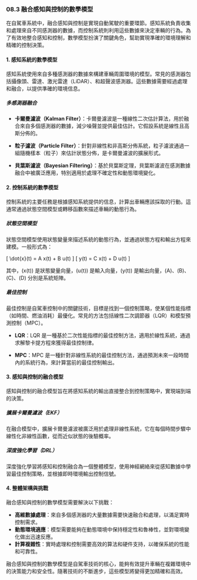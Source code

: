 ### 08.3 融合感知與控制的數學模型

在自駕車系統中，融合感知與控制是實現自動駕駛的重要環節。感知系統負責收集和處理來自不同感測器的數據，而控制系統則利用這些數據來決定車輛的行為。為了有效地整合感知和控制，數學模型扮演了關鍵角色，幫助實現準確的環境理解和精確的控制決策。

#### 1. 感知系統的數學模型

感知系統使用來自多種感測器的數據來構建車輛周圍環境的模型。常見的感測器包括攝像頭、雷達、激光雷達（LiDAR）、和超聲波感測器。這些數據需要經過處理和融合，以提供準確的環境信息。

##### 多感測器融合
- **卡爾曼濾波（Kalman Filter）**：卡爾曼濾波是一種線性二次估計算法，用於融合來自多個感測器的數據，減少噪聲並提供最佳估計。它假設系統是線性且高斯分佈的。

- **粒子濾波（Particle Filter）**：針對非線性和非高斯分佈系統，粒子濾波通過一組隨機樣本（粒子）來估計狀態分佈，是卡爾曼濾波的擴展形式。

- **貝葉斯濾波（Bayesian Filtering）**：基於貝葉斯定理，貝葉斯濾波在感測數據融合中被廣泛應用，特別適用於處理不確定性和動態環境變化。

#### 2. 控制系統的數學模型

控制系統的主要任務是根據感知系統提供的信息，計算出車輛應該採取的行動。這通常通過狀態空間模型或轉移函數來描述車輛的動態行為。

##### 狀態空間模型
狀態空間模型使用狀態變量來描述系統的動態行為，並通過狀態方程和輸出方程來建模。一般形式為：

\[
\dot{x}(t) = A x(t) + B u(t)
\]
\[
y(t) = C x(t) + D u(t)
\]

其中，\(x(t)\) 是狀態變量向量，\(u(t)\) 是輸入向量，\(y(t)\) 是輸出向量，\(A\)、\(B\)、\(C\)、\(D\) 分別是系統矩陣。

##### 最佳控制
最佳控制是自駕車控制中的關鍵技術，目標是找到一個控制策略，使某個性能指標（如時間、燃油消耗）最優化。常見的方法包括線性二次調節器（LQR）和模型預測控制（MPC）。

- **LQR**：LQR 是一種基於二次性能指標的最佳控制方法，適用於線性系統，通過求解黎卡提方程來獲得最佳控制律。

- **MPC**：MPC 是一種針對非線性系統的最佳控制方法，通過預測未來一段時間內的系統行為，來計算當前的最佳控制輸出。

#### 3. 感知與控制的融合模型

感知與控制的融合模型旨在將感知系統的輸出直接整合到控制策略中，實現端到端的決策。

##### 擴展卡爾曼濾波（EKF）
在融合模型中，擴展卡爾曼濾波被廣泛用於處理非線性系統，它在每個時間步驟中線性化非線性函數，從而近似狀態的後驗概率。

##### 深度強化學習（DRL）
深度強化學習將感知和控制融合為一個整體模型，使用神經網絡來從感知數據中學習最佳控制策略，並根據即時環境輸出控制信號。

#### 4. 整體架構與挑戰

融合感知與控制的數學模型需要解決以下挑戰：
- **高維數據處理**：來自多個感測器的大量數據需要快速融合和處理，以滿足實時控制需求。
- **動態環境適應**：模型需要能夠在動態環境中保持穩定性和魯棒性，並對環境變化做出迅速反應。
- **計算複雜性**：實時處理和控制需要高效的算法和硬件支持，以確保系統的性能和可靠性。

融合感知與控制的數學模型是自駕車技術的核心，能夠有效提升車輛在複雜環境中的決策能力和安全性。隨著技術的不斷進步，這些模型將變得更加精確和高效。